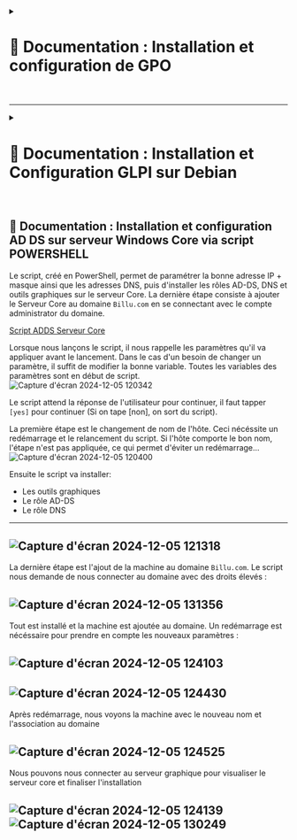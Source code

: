 <details>
<summary><h1> 🎯 Documentation : Installation et configuration de GPO<h1></summary>
<br>

## 🎯 Documentation : Installation et configuration de GPO

Suivez les étapes ci-dessous pour créer et configurer des Group Policy Objects (GPOs)

GPOs configurés dans ce guide :
1. GPOs de sécurité  
1.1 Politique de mot de passe  
1.2 Verrouillage des comptes  
1.3 Restrictions d'installation de logiciels  
1.4 Gestion des mises à jour de Windows  
1.5 Restreindre les périphériques amovibles  

2. GPO standard  
2.1 Mappage des lecteurs  
2.2 Fond d'écran  
2.3 Redirection des dossiers  
2.4 Gestion de l'énergie   
2.5 Déploiement de logiciels   

---

### 🎯 **Étape 1 : Ouvrir la gestion des stratégies de groupe**
1. Recherchez **Group Policy Management** dans le menu Démarrer.
2. Ouvrez **Group Policy Management Console (GPMC)**.

![AD-1](https://github.com/user-attachments/assets/bc94d2bc-0de2-4779-9ec2-bc383ff2b965)

---

### 🎯 **Étape 2 : Créer un nouveau GPO**
1. Dans la **Group Policy Management**, développez votre domaine (par exemple, `billu.com`).
2. Faites un clic droit sur votre domaine (`billu.com`) ou sur une unité d'organisation (OU) spécifique, telle que **Paris**.
3. Sélectionnez **Create a GPO in this domain, and Link it here...**.

![AD-2](https://github.com/user-attachments/assets/896c5331-ec5b-4d0a-bc56-7207d9026d2c)

4. Nommez la nouvelle GPO en fonction de son objectif (par exemple, `Password Policy`, `Drive Mapping`, etc.)
5. Cliquez sur **OK** pour enregistrer.

![AD-3](https://github.com/user-attachments/assets/7ea9b951-c33a-4228-b926-f4fc700fe443)

---

### 🎯 **Étape 3 : Modifier la GPO**
1. Cliquez avec le bouton droit de la souris sur la GPO nouvellement créée et sélectionnez **Edit**.
2. La fenêtre **Group Policy Management Editor** s'ouvre.

![AD-4](https://github.com/user-attachments/assets/14aabf60-a547-4284-b05a-b1569546799b)

---

### 🎯 **Etape 4 : Configurer les paramètres de la GPO**

#### **Exemple : GPO de Sécurité : Security Politique de mot de passe**
1. Dans le **Group Policy Management Editor**, naviguez jusqu'à :
Computer Configuration → Policies → Windows Settings → Security Settings → Account Policies → Password Policy

2. Double-cliquez sur chaque paramètre pour le configurer :
- **Enforcer l'historique des mots de passe** : Régler à `5`.
- **Longueur minimale du mot de passe** : Définir à `12`.
- Complexité du mot de passe** : Enable.
- **Age maximum du mot de passe** : Fixé à `90 jours`.
  
![AD-5](https://github.com/user-attachments/assets/411331cd-a0d4-4043-bb44-619abec094d2)  
![AD-6](https://github.com/user-attachments/assets/96d7e7cf-35af-41e2-b9e3-292d2fcab432)  
![AD-7](https://github.com/user-attachments/assets/6fa02976-2de4-4cdd-bf5a-8170d05cf56e)  
  

---

### 🎯 GPO de Sécurité
- **Nom de la GPO** : Account Lockout
- **Description** : Verrouiller les comptes après 5 tentatives infructueuses
- **Étapes de configuration** :  
  1. Ouvrir la GPO Stratégie du mot de passe pour l'éditer
  2. Configurer les paramètres de verrouillage
  - Durée du blocage du compte : Réglée sur 15 minutes.
  - Seuil de verrouillage du compte : Réglé sur 3.
  - Réinitialiser le compteur de blocage de compte après : Régler sur 15 minutes.  

![AD-9](https://github.com/user-attachments/assets/74b06d96-595f-4ace-9bf2-0cdf7106edb7)

---

### 🎯 GPO de Sécurité
- **Nom de la GPO** : Software Installation Restrictions
- **Description** : Empêcher les utilisateurs non administrateurs d'installer des logiciels non autorisés
- **Étapes de configuration** :  
  1.  Créer un nouveau GPO : 'Software Restrictions'
  2.  Modifier le GPO
  3.  Créer une nouvelle 'Software Restriction Policy'  
clique droit Software Restriction Policies → Create New Policies  
  
![AD-12](https://github.com/user-attachments/assets/2b39f37f-2764-492a-832a-eb80de4ddb6a)  
![AD-13](https://github.com/user-attachments/assets/b1f0b238-8eb7-44c7-a18a-2cf55451f497)

---

### 🎯 GPO de Sécurité
- **Nom de la GPO** : Windows Update Management
- **Description** : Programmation des mises à jour de Windows et contrôle de l'installation
- **Étapes de configuration** :  
  1. Créer un nouveau GPO : Windows Update Management
  2. Modifier le GPO : Computer Configuration → Policies → Administrative Templates → Windows Components → Windows Update
  3. Configurer les paramètres : Configurer les mises à jour automatiques

![AD-17](https://github.com/user-attachments/assets/a418ea67-0b3b-43a5-925b-0d695630505f)   
![AD-18](https://github.com/user-attachments/assets/9daac085-1107-4872-b3f8-9471c08f8cc8)

---

### 🎯 GPO de Sécurité
- **Nom de la GPO** : Restrict Removable Devices
- **Description** : Bloquer l'accès USB sauf autorisation 
- **Étapes de configuration** :  
  1. Créer un nouveau GPO : Restrict USB Access.
  2. Modifier le GPO : Computer Configuration → Policies → Administrative Templates → System → Removable Storage Access
  3. Configurer les paramètres :  
  All Removable Storage Classes: Deny All Access → Enable
  Computer Configuration → Policies → Administrative Templates → System → Device Installation → Device Installation Restrictions

![AD-23](https://github.com/user-attachments/assets/7b5f342e-b8a4-4953-9171-844e83352aff)  
![AD-22](https://github.com/user-attachments/assets/b095d56b-ed10-4bed-9d4a-2100e0fcfc23)

---

### 🎯 GPO Standard
- **Nom de la GPO** : Drive Mapping
- **Description** : Lier les lecteurs partagés pour les départements
- **Étapes de configuration** :  
  1. Créer un nouveau GPO : Drive Mapping
  2. Modifier le GPO : User Configuration → Preferences → Windows Settings → Drive Maps
  3. Créer une Drive Map : Clique droit Drive Maps → New → Mapped Drive
  4. Configure settings:
Location: e.g., \\Server\Finance.
Label as: e.g., Finance Drive.
Reconnect: Check this box.
  
![AD-27](https://github.com/user-attachments/assets/09cdfd8a-b689-465d-a8a7-c9e3499772aa)  
![AD-28](https://github.com/user-attachments/assets/894ddea6-6417-4543-9dd2-fa15b181aa42)


---

### 🎯 GPO Standard
- **Nom de la GPO** : Screen Background
- **Description** : Définir un Wallpaper unifié pour l'entreprise
- **Étapes de configuration** :  
  1. Créer un nouveau GPO : Screen Background
  2. Modifier le GPO : User Configuration → Policies → Administrative Templates → Desktop → Desktop
  3. Configurer la politique : Desktop Wallpaper → Enabled.  
  Indiquer le chemin d'accès complet au fichier image (e.g., \\Server\Wallpapers\BillU.png).  
  
![AD-30](https://github.com/user-attachments/assets/bbf4e485-c097-493e-bf76-94df0c3626ea)  
![AD-31](https://github.com/user-attachments/assets/951cafe7-b37c-4aff-88fc-37c09ca2018d)


### 🎯 GPO Standard
- **Nom de la GPO** : Folder Redirection
- **Description** : Rediriger les dossiers Desktop et Documents vers un emplacement de serveur partagé.
- **Étapes de configuration** :  
  1. Créer un nouveau GPO : Folder Redirection
  2. Modifier le GPO : User Configuration → Policies → Windows Settings → Folder Redirection
  3. Configurer la redirection : clique droit Documents → Properties.
Définir l'emplacement du dossier cible sur Rediriger vers l'emplacement suivant.
Saisissez le chemin d'accès (par exemple, \Server\RedirectedFolders\%USERNAME\%Documents).  
  
![AD-34](https://github.com/user-attachments/assets/b516f61a-5658-47e7-bc52-84a1243d3dff)


### 🎯 GPO Standard
- **Nom de la GPO** : Software Deployment
- **Description** : Forcer l'installation de logiciels spécifiques sur les utilisateurs
- **Étapes de configuration** :  
  1. Naviguer vers : Computer Configuration → Policies → Software Settings → Software Installation
  2. Ajouter des logiciels pour la publication ou l'affectation.

![AD-39](https://github.com/user-attachments/assets/7fdde4f2-fdc0-4818-97c7-cd78fea67c84)  
![AD-40](https://github.com/user-attachments/assets/88b23090-a24c-4e7d-abe3-44dfef526834)  


### 🎯 GPO Standard
- **Nom de la GPO** : Power Management
- **Description** : Exiger un mot de passe lorsque l'ordinateur sort du mode veille.
- **Étapes de configuration** :  
  1. Naviguer vers : Computer Configuration → Policies → Administrative Templates → System → Power Management
  2. Configurer les paramètres de veille et d'alimentation.

![AD-35](https://github.com/user-attachments/assets/141167fe-49a7-4a00-9c23-e433b1897dc1)  
![AD-38](https://github.com/user-attachments/assets/ecc6505c-2e36-455c-9c5f-a15169ef049f)  

### 🎯 **Étape 5 : Forcer la mise à jour de la GPO**
1. Exécutez la commande suivante sur un ordinateur client ou un serveur pour appliquer immédiatement la nouvelle stratégie :
```powershell
gpupdate /force
```

</details>

---

<details>
<summary><h1>🎯 Documentation : Installation et Configuration GLPI sur Debian<h1></summary>


## 🎯 Prérequis

- Un serveur Debian en CLI (VM ou CT).
- Accès root ou un utilisateur avec des privilèges sudo.
- Connexion à un Active Directory pour la synchronisation des utilisateurs.
- Un accès à Internet pour télécharger les paquets nécessaires.

---

## 🎯 1. Installation de GLPI sur le Serveur Debian en CLI via script BASH et fichier de configuration

``📑 Fichier config.txt``

![config 1](https://github.com/user-attachments/assets/4326e919-a1d2-4ef2-9217-50d211771e95)<br>
---

``📑 Script installation GLPI``

![script 1](https://github.com/user-attachments/assets/681b8f1b-b354-4f2f-9896-2683f26ad4d5)<br>
---
![script 2](https://github.com/user-attachments/assets/6c49ccf4-c45c-486a-b442-558d469106db)<br>
---
![script 3](https://github.com/user-attachments/assets/f3c09379-6f0d-414b-8335-9734957bea93)<br>
---

``📑 Lancement du script``

![017](https://github.com/user-attachments/assets/fbfe3fcd-ba70-4121-8ebd-4e1a0516ac94)<br>
---
![018](https://github.com/user-attachments/assets/eb8ec1df-e6ce-4db6-af08-e9218074268b)<br>
---

``📑 Connexion sur le compte admin (billu)``

![001](https://github.com/user-attachments/assets/99c60c91-80e5-4bce-a74d-69b85e29e6be)<br>
---
![002](https://github.com/user-attachments/assets/3ff82d21-aeb8-4909-9ed3-524b1166acbd)<br>
---

``📑 Connexion sur le compte utilisateur``

![003](https://github.com/user-attachments/assets/7c46272c-778f-46fa-ba8d-31e5b8fd60f9)<br>
---

``📑 Création d'un ticket``

![004](https://github.com/user-attachments/assets/9c08904a-e19c-438d-99c0-643b0ed9fe45)<br>
---
![005](https://github.com/user-attachments/assets/7492bda0-3a30-4111-b8c9-e7053a177089)<br>
---
![006](https://github.com/user-attachments/assets/256e0ded-178e-4eb7-9a06-eaff91a1e264)<br>
---
![007](https://github.com/user-attachments/assets/090410c2-bf6b-4e5e-9187-0e6f90667ca5)<br>
---
![008](https://github.com/user-attachments/assets/bd91bc7c-502e-443e-b81d-5b2469b01c5d)<br>
---

``📑 Réception, traitement et clos du ticket de l'utilisateur sur le compte admin (billu)``

![009](https://github.com/user-attachments/assets/9fec810e-85d2-4e94-b099-19908a7b579c)<br>
---
![010](https://github.com/user-attachments/assets/eb27abf3-6b5d-4608-9b8b-0369c4681e33)<br>
---
![011](https://github.com/user-attachments/assets/3cabd561-ddf2-43c5-ae6a-6eb0fa62efd5)<br>
---
![012](https://github.com/user-attachments/assets/51a97bd4-2a3a-4d45-b36b-838ce8c23e73)<br>
---
![013](https://github.com/user-attachments/assets/bad969c0-ecac-4268-8cac-0955cf0bb0c0)<br>
---

``📑 Réception de la solution et clos du ticket de l'utilisateur``

![014](https://github.com/user-attachments/assets/ba16ef29-f360-40c5-8ecf-cdbb037c384e)<br>
---
![015](https://github.com/user-attachments/assets/1cb4aa23-ae56-4c5a-a01a-7b315a646813)<br>
---
![016](https://github.com/user-attachments/assets/727f4b31-1bfb-4279-a855-5f1910002970)<br>
---
</details>

## 🎯 Documentation : Installation et configuration AD DS sur serveur Windows Core via script POWERSHELL

Le script, créé en PowerShell, permet de paramétrer la bonne adresse IP + masque ainsi que les adresses DNS, puis d'installer les rôles AD-DS, DNS et outils graphiques sur le serveur Core. La dernière étape consiste à ajouter le Serveur Core au domaine `Billu.com` en se connectant avec le compte administrator du domaine.

[Script ADDS Serveur Core](https://github.com/WildCodeSchool/TSSR-2409-VERT-P3-G1-build-your-infra/blob/main/S03/Script_Install_ADDS_DNS_Core.ps1)

Lorsque nous lançons le script, il nous rappelle les paramètres qu'il va appliquer avant le lancement. Dans le cas d'un besoin de changer un paramètre, il suffit de modifier la bonne variable. Toutes les variables des paramètres sont en début de script.  
![Capture d'écran 2024-12-05 120342](https://github.com/user-attachments/assets/40df7883-5635-451b-9191-e658cc8dbf5f)

Le script attend la réponse de l'utilisateur pour continuer, il faut tapper `[yes]` pour continuer (Si on tape [non], on sort du script).

La première étape est le changement de nom de l'hôte. Ceci nécéssite un redémarrage et le relancement du script. Si l'hôte comporte le bon nom, l'étape n'est pas appliquée, ce qui permet d'éviter un redémarrage...
![Capture d'écran 2024-12-05 120400](https://github.com/user-attachments/assets/a0edffda-30b6-47a2-851f-48e8a6561494)

Ensuite le script va installer:  
* Les outils graphiques  
* Le rôle AD-DS  
* Le rôle DNS  
  

---
![Capture d'écran 2024-12-05 121318](https://github.com/user-attachments/assets/fd14847a-4315-4069-b189-be1b7cd5f838)
---
La dernière étape est l'ajout de la machine au domaine `Billu.com`. Le script nous demande de nous connecter au domaine avec des droits élevés :  

![Capture d'écran 2024-12-05 131356](https://github.com/user-attachments/assets/d909f97b-5c3c-467a-a3da-211bc64045c1)
---
Tout est installé et la machine est ajoutée au domaine. Un redémarrage est nécéssaire pour prendre en compte les nouveaux paramètres :  

![Capture d'écran 2024-12-05 124103](https://github.com/user-attachments/assets/f59ae564-3061-406c-ba14-675794dbda46)
---
![Capture d'écran 2024-12-05 124430](https://github.com/user-attachments/assets/8c70ccb8-39d7-4aa2-ae35-fe4f64299856)
---
Après redémarrage, nous voyons la machine avec le nouveau nom et l'association au domaine  

![Capture d'écran 2024-12-05 124525](https://github.com/user-attachments/assets/276bbb6c-6af2-4a93-be4c-cb1b363e792c)
---
Nous pouvons nous connecter au serveur graphique pour visualiser le serveur core et finaliser l'installation  

![Capture d'écran 2024-12-05 124139](https://github.com/user-attachments/assets/eb654e32-7769-4cf1-b820-26d43eda2300)
![Capture d'écran 2024-12-05 130249](https://github.com/user-attachments/assets/301f6937-87c3-4076-bafc-a94d3eb4f4c1)
---

